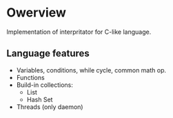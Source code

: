 # Owerview

Implementation of interpritator for C-like language.

## Language features

* Variables, conditions, while cycle, common math op.
* Functions
* Build-in collections:
    * List
    * Hash Set
* Threads (only daemon)